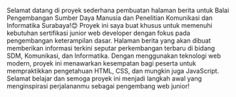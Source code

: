 Selamat datang di proyek sederhana pembuatan halaman berita untuk Balai Pengembangan Sumber Daya Manusia dan Penelitian Komunikasi dan Informatika Surabaya!😊
Proyek ini saya buat khusus untuk memenuhi kebutuhan sertifikasi junior web developer dengan fokus pada pengembangan keterampilan dasar. 
Halaman berita yang akan dibuat memberikan informasi terkini seputar perkembangan terbaru di bidang SDM, Komunikasi, dan Informatika. Dengan menggunakan teknologi web modern, 
proyek ini menawarkan kesempatan bagi peserta untuk mempraktikkan pengetahuan HTML, CSS, dan mungkin juga JavaScript. Selamat belajar dan semoga proyek ini menjadi langkah awal 
yang menginspirasi perjalananmu sebagai pengembang web junior!
